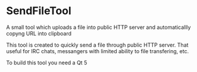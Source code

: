 # SendFileTool
A small tool which uploads a file into public HTTP server and automaticallly copyng URL into clipboard

This tool is created to quickly send a file through public HTTP server.
That useful for IRC chats, messangers with limited ability to file transfering, etc.

To build this tool you need a Qt 5
